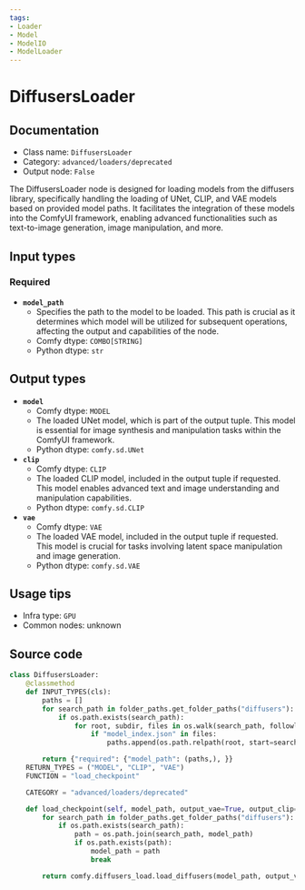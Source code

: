 ```yaml
---
tags:
- Loader
- Model
- ModelIO
- ModelLoader
---
```


# DiffusersLoader
## Documentation
- Class name: `DiffusersLoader`
- Category: `advanced/loaders/deprecated`
- Output node: `False`

The DiffusersLoader node is designed for loading models from the diffusers library, specifically handling the loading of UNet, CLIP, and VAE models based on provided model paths. It facilitates the integration of these models into the ComfyUI framework, enabling advanced functionalities such as text-to-image generation, image manipulation, and more.
## Input types
### Required
- **`model_path`**
    - Specifies the path to the model to be loaded. This path is crucial as it determines which model will be utilized for subsequent operations, affecting the output and capabilities of the node.
    - Comfy dtype: `COMBO[STRING]`
    - Python dtype: `str`
## Output types
- **`model`**
    - Comfy dtype: `MODEL`
    - The loaded UNet model, which is part of the output tuple. This model is essential for image synthesis and manipulation tasks within the ComfyUI framework.
    - Python dtype: `comfy.sd.UNet`
- **`clip`**
    - Comfy dtype: `CLIP`
    - The loaded CLIP model, included in the output tuple if requested. This model enables advanced text and image understanding and manipulation capabilities.
    - Python dtype: `comfy.sd.CLIP`
- **`vae`**
    - Comfy dtype: `VAE`
    - The loaded VAE model, included in the output tuple if requested. This model is crucial for tasks involving latent space manipulation and image generation.
    - Python dtype: `comfy.sd.VAE`
## Usage tips
- Infra type: `GPU`
- Common nodes: unknown


## Source code
```python
class DiffusersLoader:
    @classmethod
    def INPUT_TYPES(cls):
        paths = []
        for search_path in folder_paths.get_folder_paths("diffusers"):
            if os.path.exists(search_path):
                for root, subdir, files in os.walk(search_path, followlinks=True):
                    if "model_index.json" in files:
                        paths.append(os.path.relpath(root, start=search_path))

        return {"required": {"model_path": (paths,), }}
    RETURN_TYPES = ("MODEL", "CLIP", "VAE")
    FUNCTION = "load_checkpoint"

    CATEGORY = "advanced/loaders/deprecated"

    def load_checkpoint(self, model_path, output_vae=True, output_clip=True):
        for search_path in folder_paths.get_folder_paths("diffusers"):
            if os.path.exists(search_path):
                path = os.path.join(search_path, model_path)
                if os.path.exists(path):
                    model_path = path
                    break

        return comfy.diffusers_load.load_diffusers(model_path, output_vae=output_vae, output_clip=output_clip, embedding_directory=folder_paths.get_folder_paths("embeddings"))

```
